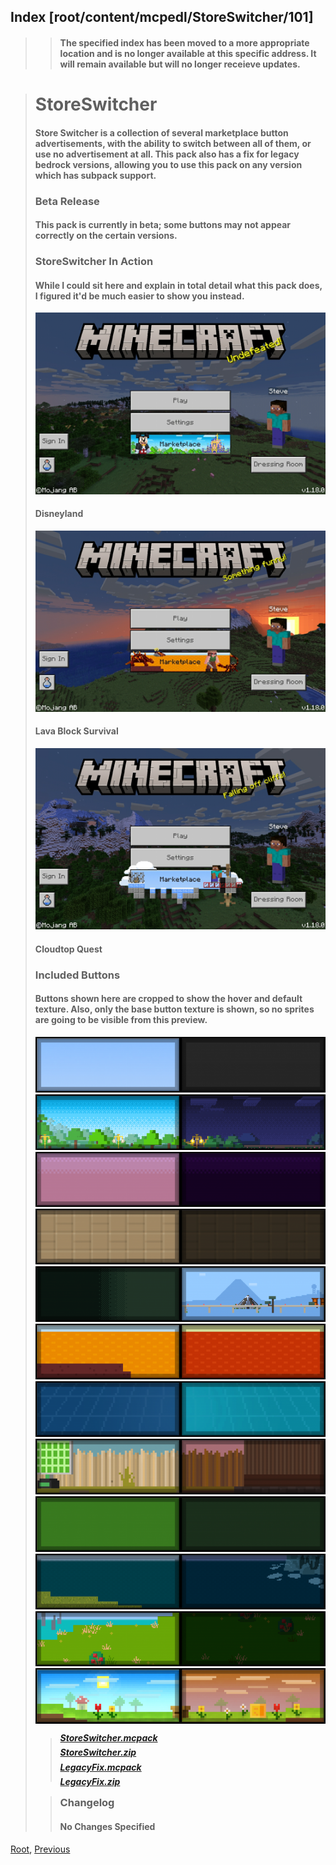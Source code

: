 ## Index [root/content/mcpedl/StoreSwitcher/101]
> > #### The specified index has been moved to a more appropriate location and is no longer available at this specific address. It will remain available but will no longer receieve updates.

> # StoreSwitcher
> #### Store Switcher is a collection of several marketplace button advertisements, with the ability to switch between all of them, or use no advertisement at all. This pack also has a fix for legacy bedrock versions, allowing you to use this pack on any version which has subpack support.
> ### Beta Release
> #### This pack is currently in beta; some buttons may not appear correctly on the certain versions.
> ### StoreSwitcher In Action
> #### While I could sit here and explain in total detail what this pack does, I figured it'd be much easier to show you instead.
> ![Image](././upload/store-switcher_2.png)
> #### Disneyland
> ![Image](././upload/store-switcher_3.png)
> #### Lava Block Survival
> ![Image](././upload/store-switcher_4.png)
> #### Cloudtop Quest
> ### Included Buttons
> #### **Buttons shown here are cropped to show the hover and default texture. Also, only the base button texture is shown, so no sprites are going to be visible from this preview.**
> ![Image](././upload/store-switcher_5.png)
> ![Image](././upload/store-switcher_6.png)
> ![Image](././upload/store-switcher_7.png)
> ![Image](././upload/store-switcher_8.png)
> ![Image](././upload/store-switcher_9.png)
> ![Image](././upload/store-switcher_10.png)
> ![Image](././upload/store-switcher_11.png)
> ![Image](././upload/store-switcher_12.png)
> ![Image](././upload/store-switcher_13.png)
> ![Image](././upload/store-switcher_14.png)
> ![Image](././upload/store-switcher_15.png)
> ![Image](././upload/store-switcher_16.png)
>
> > ##### [StoreSwitcher.mcpack](././upload/StoreSwitcher.mcpack)
> > ##### [StoreSwitcher.zip](././upload/StoreSwitcher.zip)
> > ##### [LegacyFix.mcpack](././upload/LegacyFix.mcpack)
> > ##### [LegacyFix.zip](././upload/LegacyFix.zip) 
>
> > ### Changelog
> > #### No Changes Specified

[Root](/), [Previous](.././)
<head><style>blockquote>* h5 { line-height:0!important } </style></head>
